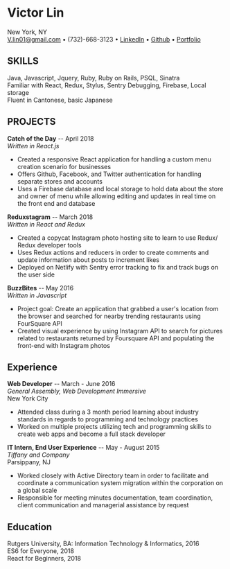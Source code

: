 # Victor Lin

New York, NY  
V.lin01@gmail.com • (732)-668-3123 • [LinkedIn](https://www.linkedin.com/in/heyitsvic) • [Github](https://github.com/koipondkeepers) • [Portfolio](https://linvic.me/)

## SKILLS  
Java, Javascript, Jquery, Ruby, Ruby on Rails, PSQL, Sinatra  
Familiar with React, Redux, Stylus, Sentry Debugging, Firebase, Local storage  
Fluent in Cantonese, basic Japanese  

## PROJECTS  
**Catch of the Day**                                                                                          -- April 2018  
_Written in React.js_

-  Created a responsive React application for handling a custom menu creation scenario for businesses
-  Offers Github, Facebook, and Twitter authentication for handling separate stores and accounts
-  Uses a Firebase database and local storage to hold data about the store and owner of menu while allowing editing and updates in real time on the front end and database

**Reduxstagram**                                                                     -- March 2018  
_Written in React and Redux_

-  Created a copycat Instagram photo hosting site to learn to use Redux/ Redux developer tools
-  Uses Redux actions and reducers in order to create comments and update information about posts to increment likes
-  Deployed on Netlify with Sentry error tracking to fix and track bugs on the user side

**BuzzBites**                                                              -- May 2016  
_Written in Javascript_

-  Project goal: Create an application that grabbed a user&#39;s location from the browser and searched for nearby trending restaurants using FourSquare API
-  Created visual experience by using Instagram API to search for pictures related to restaurants returned by Foursquare API and populating the front-end with Instagram photos

## Experience 

**Web Developer**                              --  March - June 2016  
_General Assembly, Web Development Immersive_                       
New York City

- Attended class during a 3 month period learning about industry standards in regards to programming and technology practices
- Worked on multiple projects utilizing tech and programming skills to create web apps and become a full stack developer

**IT Intern, End User Experience**                                                                     -- May - August 2015  
_Tiffany and Company_                                                                          
Parsippany, NJ

- Worked closely with Active Directory team in order to facilitate and coordinate a communication system migration within the corporation on a global scale
- Responsible for meeting minutes documentation, team coordination, client communication and managerial assistance by request

## Education
Rutgers University, BA: Information Technology & Informatics, 2016  
ES6 for Everyone, 2018  
React for Beginners, 2018
